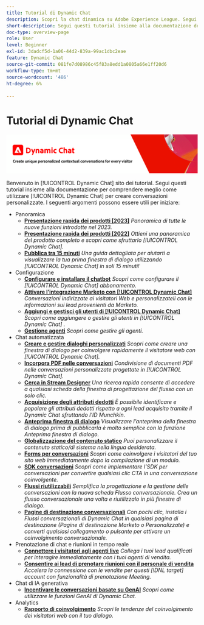 ```yaml
---
title: Tutorial di Dynamic Chat
description: Scopri la chat dinamica su Adobe Experience League. Segui questi tutorial insieme alla documentazione per comprendere meglio come utilizzare la chat dinamica per creare conversazioni personalizzate.
short-description: Segui questi tutorial insieme alla documentazione del prodotto per comprendere meglio i diversi modi in cui il Dynamic Chat può funzionare per te.
doc-type: overview-page
role: User
level: Beginner
exl-id: 3dadcf5d-1a06-44d2-839a-99ac1dbc2eae
feature: Dynamic Chat
source-git-commit: 081fe7d08986c45f83a8edd1a0805a66e1ff20d6
workflow-type: tm+mt
source-wordcount: '486'
ht-degree: 6%

---
```


# Tutorial di Dynamic Chat

![](assets/dynamic-chat-header.png)

Benvenuto in [!UICONTROL Dynamic Chat]  sito dei tutorial. Segui questi tutorial insieme alla documentazione per comprendere meglio come utilizzare [!UICONTROL Dynamic Chat]  per creare conversazioni personalizzate. I seguenti argomenti possono essere utili per iniziare:

* Panoramica
   * **[Presentazione rapida dei prodotti [2023]](product-tour.md)**
     *Panoramica di tutte le nuove funzioni introdotte nel 2023.*
   * **[Presentazione rapida dei prodotti [2022]](product-tour.md)**
     *Ottieni una panoramica del prodotto completo e scopri come sfruttarlo [!UICONTROL Dynamic Chat].*
   * **[Pubblica tra 15 minuti](go-live-in-15-minutes.md)**
     *Una guida dettagliata per aiutarti a visualizzare la tua prima finestra di dialogo utilizzando [!UICONTROL Dynamic Chat]  in soli 15 minuti!*
* Configurazione
   * **[Configurare e installare il chatbot](setup.md)**
     *Scopri come configurare il [!UICONTROL Dynamic Chat]  abbonamento.*
   * **[Attivare l’integrazione Marketo con [!UICONTROL Dynamic Chat]](marketo-integration.md)**
     *Conversazioni indirizzate ai visitatori Web e personalizzateli con le informazioni sui lead provenienti da Marketo.*
   * **[Aggiungi e gestisci gli utenti di [!UICONTROL Dynamic Chat]](user-management.md)**
     *Scopri come aggiungere o gestire gli utenti in [!UICONTROL Dynamic Chat] .*
   * **[Gestione agenti](agent-management.md)**
     *Scopri come gestire gli agenti.*
* Chat automatizzata
   * **[Creare e gestire dialoghi personalizzati](dialogue-management.md)**
     *Scopri come creare una finestra di dialogo per coinvolgere rapidamente il visitatore web con [!UICONTROL Dynamic Chat].*
   * **[Incorpora PDF nelle conversazioni](document-cloud-integration.md)**
     *Condivisione di documenti PDF nelle conversazioni personalizzate progettate in [!UICONTROL Dynamic Chat].*
   * **[Cerca in Stream Designer](search-in-stream-designer.md)**
     *Una ricerca rapida consente di accedere a qualsiasi scheda della finestra di progettazione del flusso con un solo clic.*
   * **[Acquisizione degli attributi dedotti](capture-inferred-attributes.md)**
     *È possibile identificare e popolare gli attributi dedotti rispetto a ogni lead acquisito tramite il Dynamic Chat sfruttando l&#39;ID Munchkin.*
   * **[Anteprima finestra di dialogo](dialogue-preview.md)**
     *Visualizzare l’anteprima della finestra di dialogo prima di pubblicarla è molto semplice con la funzione Anteprima finestra di dialogo.*
   * **[Globalizzazione del contenuto statico](globalization-of-static-content.md)**
     *Puoi personalizzare il contenuto statico/di sistema nella lingua desiderata.*
   * **[Forms per conversazioni](conversational-forms.md)**
     *Scopri come coinvolgere i visitatori del tuo sito web immediatamente dopo la compilazione di un modulo.*
   * **[SDK conversazioni](conversations-sdk.md)**
     *Scopri come implementare l’SDK per conversazioni per convertire qualsiasi clic CTA in una conversazione coinvolgente.*
   * **[Flussi riutilizzabili](reusable-flows.md)**
     *Semplifica la progettazione e la gestione delle conversazioni con la nuova scheda Flusso conversazionale. Crea un flusso conversazionale una volta e riutilizzalo in più finestre di dialogo.*
   * **[Pagine di destinazione conversazionali](conversational-landing-pages.md)**
     *Con pochi clic, installa i Flussi conversazionali di Dynamic Chat in qualsiasi pagina di destinazione (Pagine di destinazione Marketo o Personalizzate) e converti qualsiasi collegamento o pulsante per attivare un coinvolgimento conversazionale.*
* Prenotazione di chat e riunioni in tempo reale
   * **[Connettere i visitatori agli agenti live](connect-visitors-to-live-agents.md)**
     *Collega i tuoi lead qualificati per interagire immediatamente con i tuoi agenti di vendita.*
   * **[Consentire ai lead di prenotare riunioni con il personale di vendita](meeting-booking.md)**
     *Accelera la connessione con le vendite per questi [!DNL target] account con funzionalità di prenotazione Meeting.*
* Chat di IA generativa
   * **[Incentivare le conversazioni basate su GenAI](gen-ai-features.md)**
     *Scopri come utilizzare le funzioni GenAI di Dynamic Chat.*
* Analytics
   * **[Rapporto di coinvolgimento](engagement-report.md)**
     *Scopri le tendenze del coinvolgimento dei visitatori web con il tuo dialogo.*
